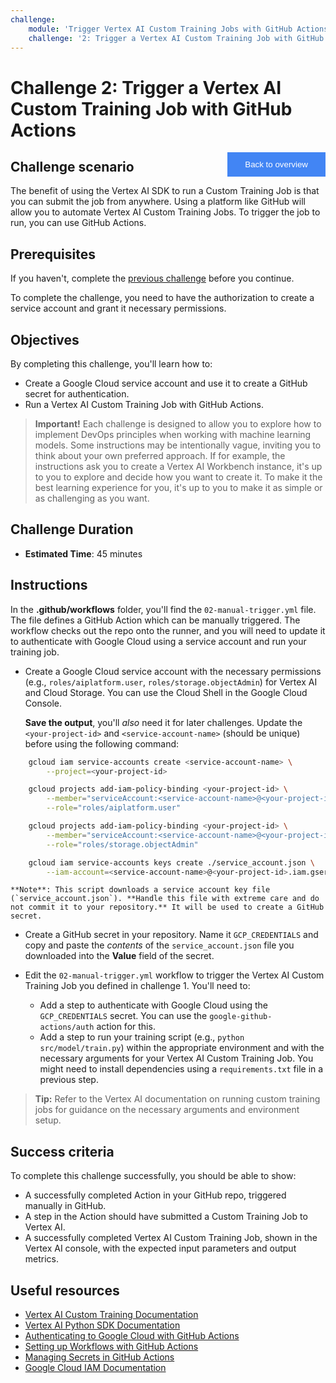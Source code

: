 ```yaml
---
challenge:
    module: 'Trigger Vertex AI Custom Training Jobs with GitHub Actions'
    challenge: '2: Trigger a Vertex AI Custom Training Job with GitHub Actions'
---
```


<style>
.button  {
  border: none;
  color: white;
  padding: 12px 28px;
  background-color: #4285F4; /* Updated button color to Google Blue */
  float: right;
}
</style>

# Challenge 2: Trigger a Vertex AI Custom Training Job with GitHub Actions

<button class="button" onclick="window.location.href='https://cloud.google.com/vertex-ai/docs';">Back to overview</button>

## Challenge scenario

The benefit of using the Vertex AI SDK to run a Custom Training Job is that you can submit the job from anywhere. Using a platform like GitHub will allow you to automate Vertex AI Custom Training Jobs. To trigger the job to run, you can use GitHub Actions.

## Prerequisites

If you haven't, complete the [previous challenge](01-aml-job.md) before you continue.

To complete the challenge, you need to have the authorization to create a service account and grant it necessary permissions.

## Objectives

By completing this challenge, you'll learn how to:

- Create a Google Cloud service account and use it to create a GitHub secret for authentication.
- Run a Vertex AI Custom Training Job with GitHub Actions.

> **Important!**
> Each challenge is designed to allow you to explore how to implement DevOps principles when working with machine learning models. Some instructions may be intentionally vague, inviting you to think about your own preferred approach. If for example, the instructions ask you to create a Vertex AI Workbench instance, it's up to you to explore and decide how you want to create it. To make it the best learning experience for you, it's up to you to make it as simple or as challenging as you want.

## Challenge Duration

- **Estimated Time**: 45 minutes

## Instructions

In the **.github/workflows** folder, you'll find the `02-manual-trigger.yml` file. The file defines a GitHub Action which can be manually triggered. The workflow checks out the repo onto the runner, and you will need to update it to authenticate with Google Cloud using a service account and run your training job.

- Create a Google Cloud service account with the necessary permissions (e.g., `roles/aiplatform.user`, `roles/storage.objectAdmin`) for Vertex AI and Cloud Storage. You can use the Cloud Shell in the Google Cloud Console.

    **Save the output**, you'll *also* need it for later challenges.  Update the `<your-project-id>` and `<service-account-name>` (should be unique) before using the following command:
```bash
    gcloud iam service-accounts create <service-account-name> \
        --project=<your-project-id>

    gcloud projects add-iam-policy-binding <your-project-id> \
        --member="serviceAccount:<service-account-name>@<your-project-id>.iam.gserviceaccount.com" \
        --role="roles/aiplatform.user"

    gcloud projects add-iam-policy-binding <your-project-id> \
        --member="serviceAccount:<service-account-name>@<your-project-id>.iam.gserviceaccount.com" \
        --role="roles/storage.objectAdmin"

    gcloud iam service-accounts keys create ./service_account.json \
        --iam-account=<service-account-name>@<your-project-id>.iam.gserviceaccount.com
```
    **Note**: This script downloads a service account key file (`service_account.json`). **Handle this file with extreme care and do not commit it to your repository.** It will be used to create a GitHub secret.

- Create a GitHub secret in your repository. Name it `GCP_CREDENTIALS` and copy and paste the *contents* of the `service_account.json` file you downloaded into the **Value** field of the secret.

- Edit the `02-manual-trigger.yml` workflow to trigger the Vertex AI Custom Training Job you defined in challenge 1. You'll need to:
    - Add a step to authenticate with Google Cloud using the `GCP_CREDENTIALS` secret. You can use the `google-github-actions/auth` action for this.
    - Add a step to run your training script (e.g., `python src/model/train.py`) within the appropriate environment and with the necessary arguments for your Vertex AI Custom Training Job.  You might need to install dependencies using a `requirements.txt` file in a previous step.

> **Tip:** Refer to the Vertex AI documentation on running custom training jobs for guidance on the necessary arguments and environment setup.

## Success criteria

To complete this challenge successfully, you should be able to show:

- A successfully completed Action in your GitHub repo, triggered manually in GitHub.
- A step in the Action should have submitted a Custom Training Job to Vertex AI.
- A successfully completed Vertex AI Custom Training Job, shown in the Vertex AI console, with the expected input parameters and output metrics.

## Useful resources

- [Vertex AI Custom Training Documentation](https://cloud.google.com/vertex-ai/docs/training/custom-training)
- [Vertex AI Python SDK Documentation](https://cloud.google.com/python/docs/reference/aiplatform/latest)
- [Authenticating to Google Cloud with GitHub Actions](https://github.com/google-github-actions/auth)
- [Setting up Workflows with GitHub Actions](https://docs.github.com/en/actions/using-workflows)
- [Managing Secrets in GitHub Actions](https://docs.github.com/en/actions/security-guides/encrypted-secrets)
- [Google Cloud IAM Documentation](https://cloud.google.com/iam/docs)